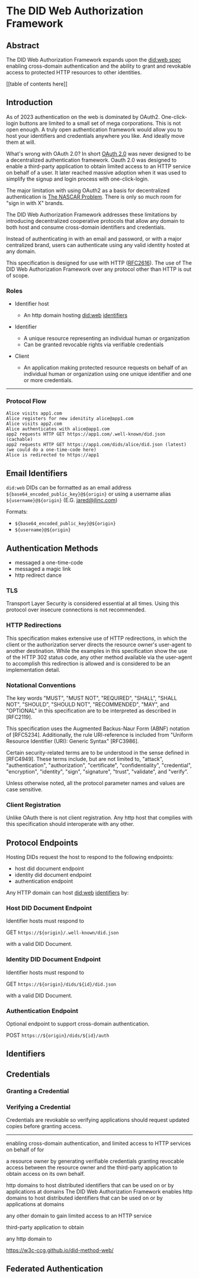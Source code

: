 # The DID Web Authorization Framework

## Abstract

The DID Web Authorization Framework expands upon the [did:web spec][did-web-spec] 
enabling cross-domain authentication and the ability to grant and revokable 
access to protected HTTP resources to other identities.

[[table of contents here]]


## Introduction

As of 2023 authentication on the web is dominated by OAuth2. One-click-login 
buttons are limited to a small set of mega corporations. This is not open 
enough. A truly open authentication framework would allow you to host your 
identifiers and credentials anywhere you like. And ideally move them at will. 

What's wrong with OAuth 2.0? In short [OAuth 2.0][oauth-2-spec] 
was never designed to be a decentralized authentication framework. Oauth 2.0 
was designed to enable a third-party application to obtain limited access to 
an HTTP service on behalf of a user. It later reached massive adoption when 
it was used to simplify the signup and login process with one-click-login.

The major limitation with using OAuth2 as a basis for decentralized 
authentication is [The NASCAR Problem](https://indieweb.org/NASCAR_problem). 
There is only so much room for "sign in with X" brands. 

The DID Web Authorization Framework addresses these limitations by introducing 
decentralized cooperative protocols that allow any domain to both host and 
consume cross-domain identifiers and credentials.

Instead of authenticating in with an email and password, or with a major 
centralized brand, users can authenticate using any valid identity hosted 
at any domain. 

This specification is designed for use with HTTP ([RFC2616][http-spec]). The 
use of The DID Web Authorization Framework over any protocol other than HTTP 
is out of scope.



### Roles

- Identifier host
  - An http domain hosting [did:web][did-web-spec] [identifiers][did-spec]

- Identifier
   - A unique resource representing an individual human or organization
   - Can be granted revocable rights via verifiable credentials

- Client
  - An application making protected resource requests on behalf of an 
    individual human or organization using one unique identifier and one or 
    more credentials.


-----

### Protocol Flow



```
Alice visits app1.com
Alice registers for new idenitity alice@app1.com
Alice visits app2.com
Alice authenticates with alice@app1.com
app2 requests HTTP GET https://app1.com/.well-known/did.json (cachable)
app2 requests HTTP GET https://app1.com/dids/alice/did.json (latest)
(we could do a one-time-code here)
Alice is redirected to https://app1 

```


## Email Identifiers

`did:web` DIDs can be formatted as an email address 
`${base64_encoded_public_key}@${origin}`
or using a username alias `${username}@${origin}` (E.G. jared@jlinc.com) 

Formats: 

- `${base64_encoded_public_key}@${origin}`
- `${username}@${origin}`


## Authentication Methods

- messaged a one-time-code
- messaged a magic link
- http redirect dance



### TLS 

Transport Layer Security is considered essential at all times. Using this 
protocol over insecure connections is not recommended.


### HTTP Redirections

This specification makes extensive use of HTTP redirections, in which the 
client or the authorization server directs the resource owner's user-agent 
to another destination.  While the examples in this specification show the 
use of the HTTP 302 status code, any other method available via the 
user-agent to accomplish this redirection is allowed and is considered to be
an implementation detail.



### Notational Conventions

   The key words "MUST", "MUST NOT", "REQUIRED", "SHALL", "SHALL NOT",
   "SHOULD", "SHOULD NOT", "RECOMMENDED", "MAY", and "OPTIONAL" in this
   specification are to be interpreted as described in [RFC2119].

   This specification uses the Augmented Backus-Naur Form (ABNF)
   notation of [RFC5234].  Additionally, the rule URI-reference is
   included from "Uniform Resource Identifier (URI): Generic Syntax"
   [RFC3986].

   Certain security-related terms are to be understood in the sense
   defined in [RFC4949].  These terms include, but are not limited to,
   "attack", "authentication", "authorization", "certificate",
   "confidentiality", "credential", "encryption", "identity", "sign",
   "signature", "trust", "validate", and "verify".

   Unless otherwise noted, all the protocol parameter names and values
   are case sensitive.


### Client Registration

Unlike OAuth there is not client registration. Any http host that complies 
with this specification should interoperate with any other. 



## Protocol Endpoints

Hosting DIDs request the host to respond to the following endpoints:

- host did document endpoint
- identity did document endpoint
- authentication endpoint

Any HTTP domain can host [did:web][did-web-spec] [identifiers][did-spec] by:


### Host DID Document Endpoint

Identifier hosts must respond to 

GET `https://${origin}/.well-known/did.json` 

with a valid DID Document.

### Identity DID Document Endpoint

Identifier hosts must respond to 

GET `https://${origin}/dids/${id}/did.json` 

with a valid DID Document. 

### Authentication Endpoint

Optional endpoint to support cross-domain authentication.

POST `https://${origin}/dids/${id}/auth`




## Identifiers

## Credentials

### Granting a Credential

### Verifying a Credential

Credentials are revokable so verifying applications should request updated 
copies before granting access. 



--------

enabling cross-domain authentication, and limited access to HTTP services on
behalf of for

a resource owner by generating verifiable credentials granting revocable access
   between the resource owner and the 
   third-party application to obtain access on its own behalf. 
  


http domains to host distributed identifiers that can be used on or by applications at domains
The DID Web Authorization Framework enables http domains to host distributed identifiers that can be used on or by applications at domains

any other domain to gain limited access to an HTTP service


third-party application to obtain

any http domain to


https://w3c-ccg.github.io/did-method-web/




## Federated Authentication





[http-spec]: https://www.rfc-editor.org/rfc/rfc2616
[did-spec]: https://www.w3.org/TR/did-core/
[did-web-spec]: https://w3c-ccg.github.io/did-method-web/
[oauth-2-spec]: https://www.rfc-editor.org/rfc/rfc6749#section-1.1